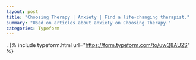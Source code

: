 ```yaml
---
layout: post
title: "Choosing Therapy | Anxiety | Find a life-changing therapist."
summary: "Used on articles about anxiety on Choosing Therapy."
categories: Typeform
---
```

.
{% include typeform.html url="https://form.typeform.com/to/uwQ8AU2S" %}
